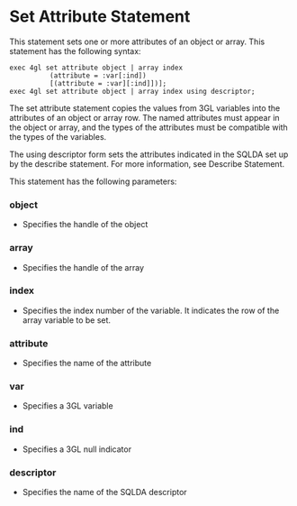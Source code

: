 # Set Attribute Statement
This statement sets one or more attributes of an object or array.
This statement has the following syntax:

```4gl
exec 4gl set attribute object | array index
          (attribute = :var[:ind])
          [(attribute = :var][:ind]])];
exec 4gl set attribute object | array index using descriptor;
```

The set attribute statement copies the values from 3GL variables into the attributes of an object or array row. The named attributes must appear in the object or array, and the types of the attributes must be compatible with the types of the variables.

The using descriptor form sets the attributes indicated in the SQLDA set up by the describe statement. For more information, see Describe Statement.

This statement has the following parameters:

### object
- Specifies the handle of the object
### array
- Specifies the handle of the array
### index
- Specifies the index number of the variable. It indicates the row of the array variable to be set.
### attribute
- Specifies the name of the attribute
### var
- Specifies a 3GL variable
### ind
- Specifies a 3GL null indicator
### descriptor
- Specifies the name of the SQLDA descriptor